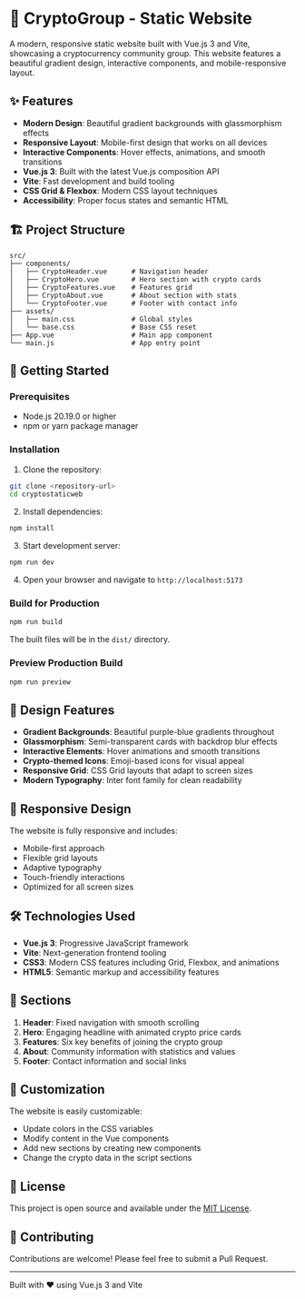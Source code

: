 # 🚀 CryptoGroup - Static Website

A modern, responsive static website built with Vue.js 3 and Vite, showcasing a cryptocurrency community group. This website features a beautiful gradient design, interactive components, and mobile-responsive layout.

## ✨ Features

- **Modern Design**: Beautiful gradient backgrounds with glassmorphism effects
- **Responsive Layout**: Mobile-first design that works on all devices
- **Interactive Components**: Hover effects, animations, and smooth transitions
- **Vue.js 3**: Built with the latest Vue.js composition API
- **Vite**: Fast development and build tooling
- **CSS Grid & Flexbox**: Modern CSS layout techniques
- **Accessibility**: Proper focus states and semantic HTML

## 🏗️ Project Structure

```
src/
├── components/
│   ├── CryptoHeader.vue      # Navigation header
│   ├── CryptoHero.vue        # Hero section with crypto cards
│   ├── CryptoFeatures.vue    # Features grid
│   ├── CryptoAbout.vue       # About section with stats
│   └── CryptoFooter.vue      # Footer with contact info
├── assets/
│   ├── main.css              # Global styles
│   └── base.css              # Base CSS reset
├── App.vue                   # Main app component
└── main.js                   # App entry point
```

## 🚀 Getting Started

### Prerequisites

- Node.js 20.19.0 or higher
- npm or yarn package manager

### Installation

1. Clone the repository:
```bash
git clone <repository-url>
cd cryptostaticweb
```

2. Install dependencies:
```bash
npm install
```

3. Start development server:
```bash
npm run dev
```

4. Open your browser and navigate to `http://localhost:5173`

### Build for Production

```bash
npm run build
```

The built files will be in the `dist/` directory.

### Preview Production Build

```bash
npm run preview
```

## 🎨 Design Features

- **Gradient Backgrounds**: Beautiful purple-blue gradients throughout
- **Glassmorphism**: Semi-transparent cards with backdrop blur effects
- **Interactive Elements**: Hover animations and smooth transitions
- **Crypto-themed Icons**: Emoji-based icons for visual appeal
- **Responsive Grid**: CSS Grid layouts that adapt to screen sizes
- **Modern Typography**: Inter font family for clean readability

## 📱 Responsive Design

The website is fully responsive and includes:
- Mobile-first approach
- Flexible grid layouts
- Adaptive typography
- Touch-friendly interactions
- Optimized for all screen sizes

## 🛠️ Technologies Used

- **Vue.js 3**: Progressive JavaScript framework
- **Vite**: Next-generation frontend tooling
- **CSS3**: Modern CSS features including Grid, Flexbox, and animations
- **HTML5**: Semantic markup and accessibility features

## 📄 Sections

1. **Header**: Fixed navigation with smooth scrolling
2. **Hero**: Engaging headline with animated crypto price cards
3. **Features**: Six key benefits of joining the crypto group
4. **About**: Community information with statistics and values
5. **Footer**: Contact information and social links

## 🎯 Customization

The website is easily customizable:
- Update colors in the CSS variables
- Modify content in the Vue components
- Add new sections by creating new components
- Change the crypto data in the script sections

## 📝 License

This project is open source and available under the [MIT License](LICENSE).

## 🤝 Contributing

Contributions are welcome! Please feel free to submit a Pull Request.

---

Built with ❤️ using Vue.js 3 and Vite

